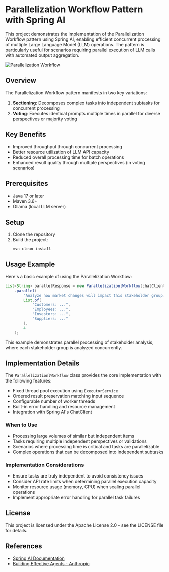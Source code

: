 # Parallelization Workflow Pattern with Spring AI

This project demonstrates the implementation of the Parallelization Workflow pattern using Spring AI, enabling efficient concurrent processing of multiple Large Language Model (LLM) operations. The pattern is particularly useful for scenarios requiring parallel execution of LLM calls with automated output aggregation.

![Parallelization Workflow](https://www.anthropic.com/_next/image?url=https%3A%2F%2Fwww-cdn.anthropic.com%2Fimages%2F4zrzovbb%2Fwebsite%2F406bb032ca007fd1624f261af717d70e6ca86286-2401x1000.png&w=3840&q=75)

## Overview

The Parallelization Workflow pattern manifests in two key variations:

1. **Sectioning**: Decomposes complex tasks into independent subtasks for concurrent processing
2. **Voting**: Executes identical prompts multiple times in parallel for diverse perspectives or majority voting

## Key Benefits

- Improved throughput through concurrent processing
- Better resource utilization of LLM API capacity
- Reduced overall processing time for batch operations
- Enhanced result quality through multiple perspectives (in voting scenarios)

## Prerequisites

- Java 17 or later
- Maven 3.6+
- Ollama (local LLM server)

## Setup

1. Clone the repository
2. Build the project:
   ```bash
   mvn clean install
   ```

## Usage Example

Here's a basic example of using the Parallelization Workflow:

```java
List<String> parallelResponse = new ParallelizationlWorkflow(chatClient)
    .parallel(
        "Analyze how market changes will impact this stakeholder group.",
        List.of(
            "Customers: ...",
            "Employees: ...",
            "Investors: ...",
            "Suppliers: ..."
        ),
        4
    );
```

This example demonstrates parallel processing of stakeholder analysis, where each stakeholder group is analyzed concurrently.

## Implementation Details

The `ParallelizationlWorkflow` class provides the core implementation with the following features:

- Fixed thread pool execution using `ExecutorService`
- Ordered result preservation matching input sequence
- Configurable number of worker threads
- Built-in error handling and resource management
- Integration with Spring AI's ChatClient

### When to Use

- Processing large volumes of similar but independent items
- Tasks requiring multiple independent perspectives or validations
- Scenarios where processing time is critical and tasks are parallelizable
- Complex operations that can be decomposed into independent subtasks

### Implementation Considerations

- Ensure tasks are truly independent to avoid consistency issues
- Consider API rate limits when determining parallel execution capacity
- Monitor resource usage (memory, CPU) when scaling parallel operations
- Implement appropriate error handling for parallel task failures

## License

This project is licensed under the Apache License 2.0 - see the LICENSE file for details.

## References

- [Spring AI Documentation](https://docs.spring.io/spring-ai/reference/1.0/api/chatclient.html)
- [Building Effective Agents - Anthropic](https://www.anthropic.com/research/building-effective-agents)
